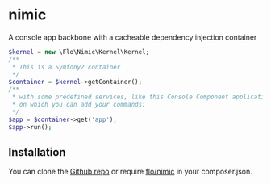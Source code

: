 nimic
=====

A console app backbone with a cacheable dependency injection container

```php
$kernel = new \Flo\Nimic\Kernel\Kernel;
/**
 * This is a Symfony2 container
 */
$container = $kernel->getContainer();
/**
 * with some predefined services, like this Console Component application
 * on which you can add your commands:
 */
$app = $container->get('app');
$app->run();
```

Installation
------------

You can clone the [Github repo][1] or require [flo/nimic][2] in your composer.json.

[1]: https://github.com/florinutz/nimic
[2]: https://packagist.org/packages/flo/nimic